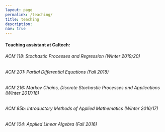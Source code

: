 ```yaml
---
layout: page
permalink: /teaching/
title: teaching
description: 
nav: true
---
```

#### Teaching assistant at Caltech:

###### ACM 118: Stochastic Processes and Regression (Winter 2019/20)
###### ACM 201: Partial Differential Equations (Fall 2018)
###### ACM 216: Markov Chains, Discrete Stochastic Processes and Applications (Winter 2017/18)
###### ACM 95b: Introductory Methods of Applied Mathematics (Winter 2016/17)
###### ACM 104: Applied Linear Algebra (Fall 2016)
